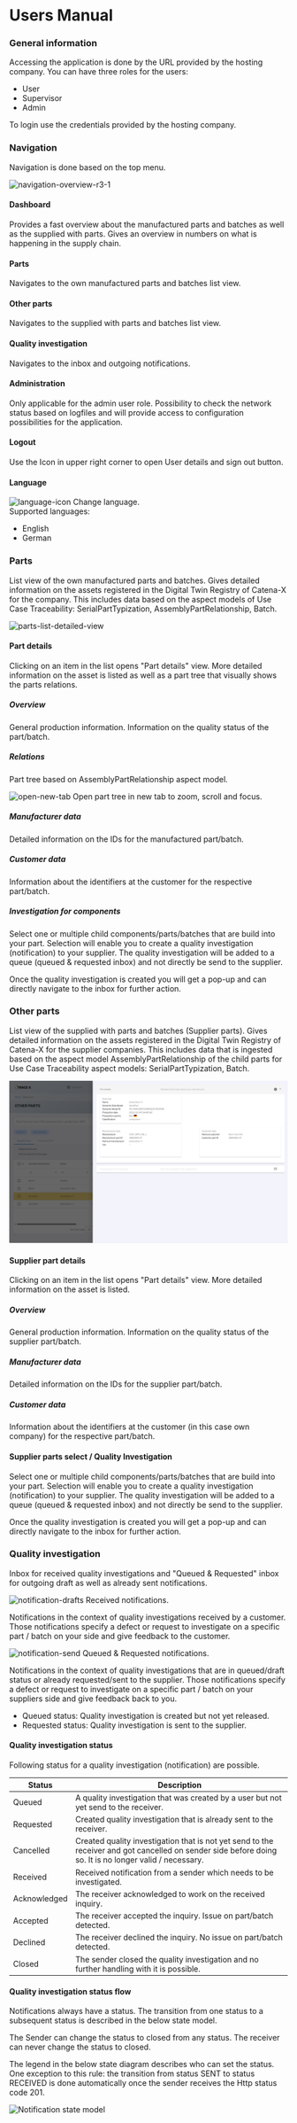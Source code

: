 # Users Manual

### General information

Accessing the application is done by the URL provided by the hosting company.
You can have three roles for the users:

* User
* Supervisor
* Admin

To login use the credentials provided by the hosting company.

### Navigation

Navigation is done based on the top menu.

![navigation-overview-r3-1](https://raw.githubusercontent.com/eclipse-tractusx/traceability-foss/main/docs/src/images/arc42/user-guide/navigation-overview-r3-1.png)

#### Dashboard

Provides a fast overview about the manufactured parts and batches as well as the supplied with parts. Gives an overview in numbers on what is happening in the supply chain.

#### Parts

Navigates to the own manufactured parts and batches list view.

#### Other parts

Navigates to the supplied with parts and batches list view.

#### Quality investigation

Navigates to the inbox and outgoing notifications.

#### Administration

Only applicable for the admin user role. Possibility to check the network status based on logfiles and will provide access to configuration possibilities for the application.

#### Logout

Use the Icon in upper right corner to open User details and sign out button.

#### Language

![language-icon](https://raw.githubusercontent.com/eclipse-tractusx/traceability-foss/main/docs/src/images/arc42/user-guide/language-icon.png) Change language.\
Supported languages:

* English
* German

### Parts

List view of the own manufactured parts and batches.
Gives detailed information on the assets registered in the Digital Twin Registry of Catena-X for the company. This includes data based on the aspect models of Use Case Traceability: SerialPartTypization, AssemblyPartRelationship, Batch.

![parts-list-detailed-view](https://raw.githubusercontent.com/eclipse-tractusx/traceability-foss/main/docs/src/images/arc42/user-guide/parts-list-detailed-view.PNG)

#### Part details

Clicking on an item in the list opens "Part details" view.
More detailed information on the asset is listed as well as a part tree that visually shows the parts relations.

##### Overview

General production information. Information on the quality status of the part/batch.

##### Relations

Part tree based on AssemblyPartRelationship aspect model.

![open-new-tab](https://raw.githubusercontent.com/eclipse-tractusx/traceability-foss/main/docs/src/images/arc42/user-guide/open-new-tab.png) Open part tree in new tab to zoom, scroll and focus.

##### Manufacturer data

Detailed information on the IDs for the manufactured part/batch.

##### Customer data

Information about the identifiers at the customer for the respective part/batch.

##### Investigation for components

Select one or multiple child components/parts/batches that are build into your part. Selection will enable you to create a quality investigation (notification) to your supplier. The quality investigation will be added to a queue (queued & requested inbox) and not directly be send to the supplier.

Once the quality investigation is created you will get a pop-up and can directly navigate to the inbox for further action.

### Other parts

List view of the supplied with parts and batches (Supplier parts).
Gives detailed information on the assets registered in the Digital Twin Registry of Catena-X for the supplier companies. This includes data that is ingested based on the aspect model AssemblyPartRelationship of the child parts for Use Case Traceability aspect models: SerialPartTypization, Batch.

![supplier-parts-list-detailed-view](https://raw.githubusercontent.com/eclipse-tractusx/traceability-foss/main/docs/src/images/arc42/user-guide/supplier-parts-list-detailed-view.PNG)

#### Supplier part details

Clicking on an item in the list opens "Part details" view.
More detailed information on the asset is listed.

##### Overview

General production information. Information on the quality status of the supplier part/batch.

##### Manufacturer data

Detailed information on the IDs for the supplier part/batch.

##### Customer data

Information about the identifiers at the customer (in this case own company) for the respective part/batch.

#### Supplier parts select / Quality Investigation

Select one or multiple child components/parts/batches that are build into your part. Selection will enable you to create a quality investigation (notification) to your supplier. The quality investigation will be added to a queue (queued & requested inbox) and not directly be send to the supplier.

Once the quality investigation is created you will get a pop-up and can directly navigate to the inbox for further action.

### Quality investigation

Inbox for received quality investigations and "Queued & Requested" inbox for outgoing draft as well as already sent notifications.

![notification-drafts](https://raw.githubusercontent.com/eclipse-tractusx/traceability-foss/main/docs/src/images/arc42/user-guide/notification-drafts.png) Received notifications.

Notifications in the context of quality investigations received by a customer. Those notifications specify a defect or request to investigate on a specific part / batch on your side and give feedback to the customer.

![notification-send](https://raw.githubusercontent.com/eclipse-tractusx/traceability-foss/main/docs/src/images/arc42/user-guide/notification-send.png) Queued & Requested notifications.

Notifications in the context of quality investigations that are in queued/draft status or already requested/sent to the supplier. Those notifications specify a defect or request to investigate on a specific part / batch on your suppliers side and give feedback back to you.

* Queued status: Quality investigation is created but not yet released.
* Requested status: Quality investigation is sent to the supplier.

#### Quality investigation status

Following status for a quality investigation (notification) are possible.

| Status | Description |
| --- | --- |
| Queued | A quality investigation that was created by a user but not yet send to the receiver. |
| Requested | Created quality investigation that is already sent to the receiver. |
| Cancelled | Created quality investigation that is not yet send to the receiver and got cancelled on sender side before doing so. It is no longer valid / necessary. |
| Received | Received notification from a sender which needs to be investigated. |
| Acknowledged | The receiver acknowledged to work on the received inquiry. |
| Accepted | The receiver accepted the inquiry. Issue on part/batch detected. |
| Declined | The receiver declined the inquiry. No issue on part/batch detected. |
| Closed | The sender closed the quality investigation and no further handling with it is possible. |

#### Quality investigation status flow

Notifications always have a status. The transition from one status to a subsequent status is described in the below state model.

The Sender can change the status to closed from any status. The receiver can never change the status to closed.

The legend in the below state diagram describes who can set the status. One exception to this rule: the transition from status SENT to status RECEIVED is done automatically once the sender receives the Http status code 201.

![Notification state model](https://raw.githubusercontent.com/eclipse-tractusx/traceability-foss/main/docs/src/images/arc42/user-guide/notificationstatemodel.png)
